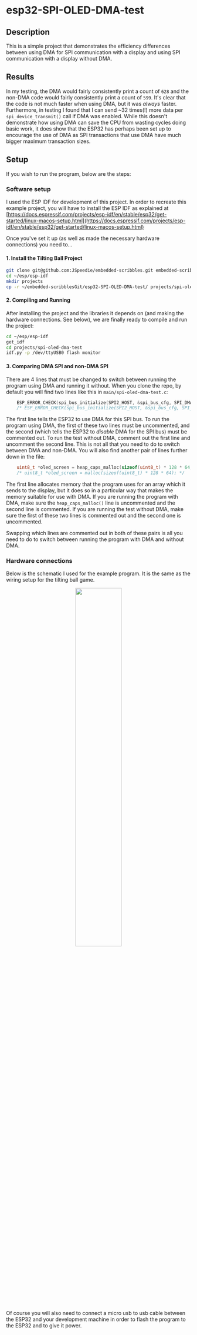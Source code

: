 # esp32-SPI-OLED-DMA-test

## Description

This is a simple project that demonstrates the efficiency differences between
using DMA for SPI communication with a display and using SPI communication with
a display without DMA.


## Results

In my testing, the DMA would fairly consistently print a count of `628` and the
non-DMA code would fairly consistently print a count of `599`. It's clear that
the code is not much faster when using DMA, but it was *always* faster.
Furthermore, in testing I found that I can send ~32 times(!) more data per
`spi_device_transmit()` call if DMA was enabled. While this doesn't demonstrate
how using DMA can save the CPU from wasting cycles doing basic work, it does
show that the ESP32 has perhaps been set up to encourage the use of DMA as SPI
transactions that use DMA have much bigger maximum transaction sizes.


## Setup

If you wish to run the program, below are the steps:

### Software setup

I used the ESP IDF for development of this project. In order to recreate
this example project, you will have to install the ESP IDF as explained at
[https://docs.espressif.com/projects/esp-idf/en/stable/esp32/get-started/linux-macos-setup.html](https://docs.espressif.com/projects/esp-idf/en/stable/esp32/get-started/linux-macos-setup.html)

Once you've set it up (as well as made the necessary hardware connections) you need to...

#### 1. Install the Tilting Ball Project

```bash
git clone git@github.com:JSpeedie/embedded-scribbles.git embedded-scribblesGit
cd ~/esp/esp-idf
mkdir projects
cp -r ~/embedded-scribblesGit/esp32-SPI-OLED-DMA-test/ projects/spi-oled-dma-test
```

#### 2. Compiling and Running

After installing the project and the libraries it depends on (and making the
hardware connections. See below), we are finally ready to compile and run the
project:

```bash
cd ~/esp/esp-idf
get_idf
cd projects/spi-oled-dma-test
idf.py -p /dev/ttyUSB0 flash monitor
```

#### 3. Comparing DMA SPI and non-DMA SPI

There are 4 lines that must be changed to switch between running the program
using DMA and running it without. When you clone the repo, by default you will
find two lines like this in `main/spi-oled-dma-test.c`:

```C
    ESP_ERROR_CHECK(spi_bus_initialize(SPI2_HOST, &spi_bus_cfg, SPI_DMA_CH_AUTO));
    /* ESP_ERROR_CHECK(spi_bus_initialize(SPI2_HOST, &spi_bus_cfg, SPI_DMA_DISABLED)); */
```

The first line tells the ESP32 to use DMA for this SPI bus. To run the program
using DMA, the first of these two lines must be uncommented, and the second
(which tells the ESP32 to *disable* DMA for the SPI bus) must be commented out.
To run the test without DMA, comment out the first line and uncomment the
second line. This is not all that you need to do to switch between DMA and
non-DMA. You will also find another pair of lines further down in the file:

```C
    uint8_t *oled_screen = heap_caps_malloc(sizeof(uint8_t) * 128 * 64, MALLOC_CAP_DMA);
    /* uint8_t *oled_screen = malloc(sizeof(uint8_t) * 128 * 64); */
```

The first line allocates memory that the program uses for an array which it sends
to the display, but it does so in a particular way that makes the memory suitable
for use with DMA. If you are running the program with DMA, make sure the
`heap_caps_malloc()` line is uncommented and the second line is commented. If you
are running the test without DMA, make sure the first of these two lines
is commented out and the second one is uncommented.

Swapping which lines are commented out in both of these pairs is all you need
to do to switch between running the program with DMA and without DMA.

### Hardware connections

Below is the schematic I used for the example program. It is the same as
the wiring setup for the tilting ball game.

<p align="center">
  <img src="https://raw.githubusercontent.com/wiki/JSpeedie/embedded-scribbles/images/ESP32-Tilting-Ball.png" width="50%"/>
</p>

Of course you will also need to connect a micro usb to usb cable between the
ESP32 and your development machine in order to flash the program to the ESP32
and to give it power.

